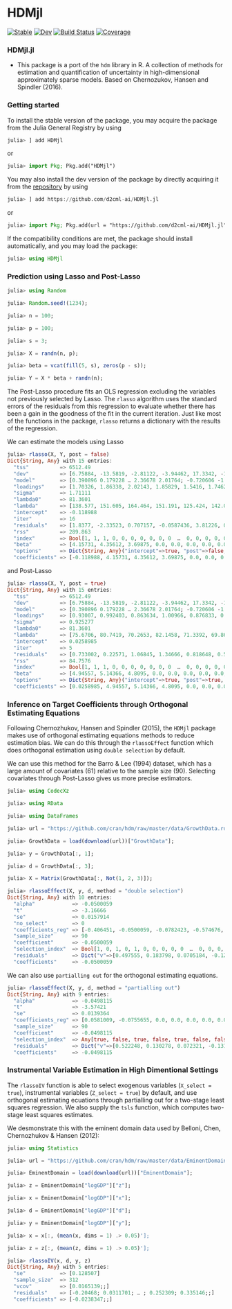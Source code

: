 # HDMjl

[![Stable](https://img.shields.io/badge/docs-stable-blue.svg)](https://d2cmjl-ai.github.io/HDMjl.jl/stable/)
[![Dev](https://img.shields.io/badge/docs-dev-blue.svg)](https://d2cmjl-ai.github.io/HDMjl.jl/dev/)
[![Build Status](https://github.com/d2cmjl-ai/HDMjl.jl/actions/workflows/CI.yml/badge.svg?branch=main)](https://github.com/d2cmjl-ai/HDMjl.jl/actions/workflows/CI.yml?query=branch%3Amain)
[![Coverage](https://codecov.io/gh/d2cmjl-ai/HDMjl.jl/branch/main/graph/badge.svg)](https://codecov.io/gh/d2cmjl-ai/HDMjl.jl)

### HDMjl.jl
+ This package is a port of the `hdm` library in R. A collection of methods for estimation and quantification of uncertainty in high-dimensional approximately sparse models. Based on Chernozukov, Hansen and Spindler (2016).

### Getting started

To install the stable version of the package, you may acquire the package from the Julia General Registry by using

```julia
julia> ] add HDMjl
```

or

```julia
julia> import Pkg; Pkg.add("HDMjl")
```

You may also install the dev version of the package by directly acquiring it from the [repository](https://github.com/d2cml-ai/HDMjl.jl) by using

```julia
julia> ] add https://github.com/d2cml-ai/HDMjl.jl
```

or 

```julia
julia> import Pkg; Pkg.add(url = "https://github.com/d2cml-ai/HDMjl.jl")
```

If the compatibility conditions are met, the package should install automatically, and you may load the package:

```julia
julia> using HDMjl
```

### Prediction using Lasso and Post-Lasso

```julia
julia> using Random

julia> Random.seed!(1234);

julia> n = 100;

julia> p = 100;

julia> s = 3;

julia> X = randn(n, p);

julia> beta = vcat(fill(5, s), zeros(p - s));

julia> Y = X * beta + randn(n);
```

The Post-Lasso procedure fits an OLS regression excluding the variables not previously selected by Lasso. The `rlasso` algorithm uses the standard errors of the residuals from this regression to evaluate whether there has been a gain in the goodness of the fit in the current iteration. Just like most of the functions in the package, `rlasso` returns a dictionary with the results of the regression.

We can estimate the models using Lasso

```julia
julia> rlasso(X, Y, post = false)
Dict{String, Any} with 15 entries:
  "tss"          => 6512.49
  "dev"          => [6.75884, -13.5819, -2.81122, -3.94462, 17.3342, -1.2805, 3.16503, -4.74853, 6.944, 15.2907  …  …
  "model"        => [0.390896 0.179228 … 2.36678 2.01764; -0.720606 -1.12332 … 0.169248 -0.831435; … ; 1.2457 0.7669…
  "loadings"     => [1.70326, 1.86338, 2.02143, 1.85829, 1.5416, 1.74625, 1.94735, 1.38887, 1.7228, 1.59366  …  1.65…
  "sigma"        => 1.71111
  "lambda0"      => 81.3601
  "lambda"       => [138.577, 151.605, 164.464, 151.191, 125.424, 142.075, 158.436, 112.998, 140.167, 129.66  …  134…
  "intercept"    => -0.118988
  "iter"         => 16
  "residuals"    => [1.8377, -2.33523, 0.707157, -0.0587436, 3.81226, 0.637385, 0.117754, -0.209206, 1.49168, 2.2032…
  "rss"          => 289.863
  "index"        => Bool[1, 1, 1, 0, 0, 0, 0, 0, 0, 0  …  0, 0, 0, 0, 0, 0, 0, 0, 0, 0]
  "beta"         => [4.15731, 4.35612, 3.69875, 0.0, 0.0, 0.0, 0.0, 0.0, 0.0, 0.0  …  0.0, 0.0, 0.0, 0.0, 0.0, 0.0, …
  "options"      => Dict{String, Any}("intercept"=>true, "post"=>false, "meanx"=>[-0.217494 0.000263084 … -0.0073734…
  "coefficients" => [-0.118988, 4.15731, 4.35612, 3.69875, 0.0, 0.0, 0.0, 0.0, 0.0, 0.0  …  0.0, 0.0, 0.0, 0.0, 0.0,…
```
and Post-Lasso

```julia
julia> rlasso(X, Y, post = true)
Dict{String, Any} with 15 entries:
  "tss"          => 6512.49
  "dev"          => [6.75884, -13.5819, -2.81122, -3.94462, 17.3342, -1.2805, 3.16503, -4.74853, 6.944, 15.2907  …  …
  "model"        => [0.390896 0.179228 … 2.36678 2.01764; -0.720606 -1.12332 … 0.169248 -0.831435; … ; 1.2457 0.7669…
  "loadings"     => [0.93007, 0.992403, 0.863634, 1.00966, 0.876833, 0.858748, 1.00182, 0.892263, 1.07537, 1.01695  …
  "sigma"        => 0.925277
  "lambda0"      => 81.3601
  "lambda"       => [75.6706, 80.7419, 70.2653, 82.1458, 71.3392, 69.8678, 81.5081, 72.5946, 87.4919, 82.7389  …  68…
  "intercept"    => 0.0258985
  "iter"         => 5
  "residuals"    => [0.733002, 0.22571, 1.06845, 1.34666, 0.818648, 0.575327, -0.519747, 0.985208, -0.000283277, -0.…
  "rss"          => 84.7576
  "index"        => Bool[1, 1, 1, 0, 0, 0, 0, 0, 0, 0  …  0, 0, 0, 0, 0, 0, 0, 0, 0, 0]
  "beta"         => [4.94557, 5.14366, 4.8095, 0.0, 0.0, 0.0, 0.0, 0.0, 0.0, 0.0  …  0.0, 0.0, 0.0, 0.0, 0.0, 0.0, 0…
  "options"      => Dict{String, Any}("intercept"=>true, "post"=>true, "meanx"=>[-0.217494 0.000263084 … -0.00737349…
  "coefficients" => [0.0258985, 4.94557, 5.14366, 4.8095, 0.0, 0.0, 0.0, 0.0, 0.0, 0.0  …  0.0, 0.0, 0.0, 0.0, 0.0, …
```

### Inference on Target Coefficients through Orthogonal Estimating Equations

Following Chernozhukov, Hansen and Spindler (2015), the `HDMjl` package makes use of orthogonal estimating equations methods to reduce estimation bias. We can do this through the `rlassoEffect` function which does orthogonal estimation using `double selection` by default.

We can use this method for the Barro & Lee (1994) dataset, which has a large amount of covariates (61) relative to the sample size (90). Selecting covariates through Post-Lasso gives us more precise estimators.

```julia
julia> using CodecXz

julia> using RData

julia> using DataFrames

julia> url = "https://github.com/cran/hdm/raw/master/data/GrowthData.rda";

julia> GrowthData = load(download(url))["GrowthData"];

julia> y = GrowthData[:, 1];

julia> d = GrowthData[:, 3];

julia> X = Matrix(GrowthData[:, Not(1, 2, 3)]);

julia> rlassoEffect(X, y, d, method = "double selection")
Dict{String, Any} with 10 entries:
  "alpha"            => -0.0500059
  "t"                => -3.16666
  "se"               => 0.0157914
  "no_select"        => 0
  "coefficients_reg" => [-0.406451, -0.0500059, -0.0782423, -0.574676, 0.0511529, -0.0470218, 0.212279, -0.000376038, 0…
  "sample_size"      => 90
  "coefficient"      => -0.0500059
  "selection_index"  => Bool[1, 0, 1, 0, 1, 0, 0, 0, 0, 0  …  0, 0, 0, 0, 0, 0, 0, 0, 0, 0]
  "residuals"        => Dict("v"=>[0.497555, 0.183798, 0.0705184, -0.123959, 0.0872214, 0.311811, 0.273583, 0.800463, -…
  "coefficients"     => -0.0500059
```

We can also use `partialling out` for the orthogonal estimating equations.

```julia
julia> rlassoEffect(X, y, d, method = "partialling out")
Dict{String, Any} with 9 entries:
  "alpha"            => -0.0498115
  "t"                => -3.57421
  "se"               => 0.0139364
  "coefficients_reg" => [0.0581009, -0.0755655, 0.0, 0.0, 0.0, 0.0, 0.0, 0.0, 0.0, 0.0  …  0.0, 0.0, 0.0, 0.0, 0.0, 0.0…
  "sample_size"      => 90
  "coefficient"      => -0.0498115
  "selection_index"  => Any[true, false, true, false, true, false, false, false, false, false  …  false, false, false, …
  "residuals"        => Dict("v"=>[0.522248, 0.130278, 0.072321, -0.131969, 0.0984047, 0.357306, 0.294098, 0.797784, -0…
  "coefficients"     => -0.0498115
```

### Instrumental Variable Estimation in High Dimentional Settings

The `rlassoIV` function is able to select exogenous variables (`X_select = true`), instrumental variables (`Z_select = true`) by default, and use orthogonal estimating ecuations through partialling out for a two-stage least squares regression. We also supply the `tsls` function, which computes two-stage least squares estimates.

We desmonstrate this with the eminent domain data used by Belloni, Chen, Chernozhukov & Hansen (2012):

```julia
julia> using Statistics

julia> url = "https://github.com/cran/hdm/raw/master/data/EminentDomain.rda";

julia> EminentDomain = load(download(url))["EminentDomain"];

julia> z = EminentDomain["logGDP"]["z"];

julia> x = EminentDomain["logGDP"]["x"];

julia> d = EminentDomain["logGDP"]["d"];

julia> y = EminentDomain["logGDP"]["y"];

julia> x = x[:, (mean(x, dims = 1) .> 0.05)'];

julia> z = z[:, (mean(z, dims = 1) .> 0.05)'];

julia> rlassoIV(x, d, y, z)
Dict{String, Any} with 5 entries:
  "se"           => [0.128507]
  "sample_size"  => 312
  "vcov"         => [0.0165139;;]
  "residuals"    => [-0.20468; 0.0311701; … ; 0.252309; 0.335146;;]
  "coefficients" => [-0.0238347;;]
```


